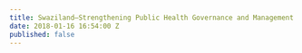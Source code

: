 ```yaml
---
title: Swaziland—Strengthening Public Health Governance and Management Systems
date: 2018-01-16 16:54:00 Z
published: false
---
```


